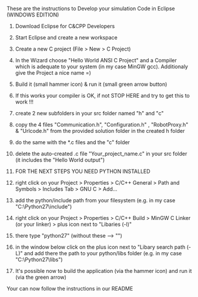 These are the instructions to Develop your simulation Code in Eclipse (WINDOWS EDITION)

1. Download Eclipse for C&CPP Developers

2. Start Eclipse and create a new workspace

3. Create a new C project (File > New > C Project)

4. In the Wizard choose "Hello World ANSI C Project" and a Compiler which is adequate to your system (in my case MinGW gcc). Additionaly give the Project a nice name =)

5. Build it (small hammer icon) & run it (small green arrow button)

6. If this works your compiler is OK, if not STOP HERE and try to get this to work !!!

7. create 2 new subfolders in your src folder named "h" and "c"

8. copy the 4 files "Communication.h", "Configuration.h" , "RobotProxy.h" & "Urlcode.h" from the provided solution folder in the created h folder

9. do the same with the *.c files and the "c" folder

10. delete the auto-created .c file "Your_project_name.c" in your src folder (it includes the "Hello World output")

11. FOR THE NEXT STEPS YOU NEED PYTHON INSTALLED

12. right click on your Project > Properties > C/C++ General > Path and Symbols > Includes Tab > GNU C > Add...

13. add the python/include path from your filesystem (e.g. in my case "C:\Python27\include")

14. right click on your Project > Properties > C/C++ Build > MinGW C Linker (or your linker) > plus icon next to "Libaries (-l)"

15. there type "python27" (without these --> "")

16. in the window below click on the plus icon next to "Libary search path (-L)" and add there the path to your python/libs folder (e.g. in my case "C:\Python27\libs")

17. It's possible now to build the application (via the hammer icon) and run it (via the green arrow)

Your can now follow the instructions in our README